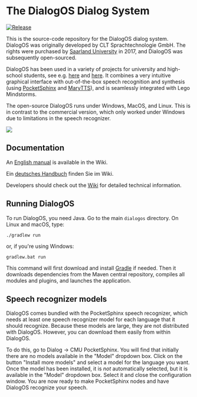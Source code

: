 # The DialogOS Dialog System

[![Release](https://jitpack.io/v/dialogos-project/dialogos.svg)](https://jitpack.io/#dialogos-project/dialogos)

This is the source-code repository for the DialogOS dialog system. DialogOS was originally developed by CLT Sprachtechnologie GmbH. The rights were purchased by [Saarland University](https://www.uni-saarland.de/) in 2017, and DialogOS was subsequently open-sourced.

DialogOS has been used in a variety of projects for university and high-school students, see e.g. [here](http://www.debacher.de/wiki/DialogOS) and [here](http://www.coli.uni-saarland.de/courses/lego-04/). It combines a very intuitive graphical interface with out-of-the-box speech recognition and synthesis (using [PocketSphinx](https://github.com/cmusphinx/pocketsphinx) and [MaryTTS](http://mary.dfki.de/)), and is seamlessly integrated with Lego Mindstorms.

The open-source DialogOS runs under Windows, MacOS, and Linux. This is in contrast to the commercial version, which only worked under Windows due to limitations in the speech recognizer.

<img src="https://www.dialogos.app/images/DialogOS.jpg" />


## Documentation

An [English manual](https://github.com/dialogos-project/dialogos/wiki/Manual) is available in the Wiki.

Ein [deutsches Handbuch](https://github.com/dialogos-project/dialogos/wiki/Handbuch) finden Sie im Wiki.

Developers should check out the [Wiki](https://github.com/dialogos-project/dialogos/wiki) for detailed technical information.


## Running DialogOS

To run DialogOS, you need Java. Go to the main `dialogos` directory. On Linux and macOS, type:

```
./gradlew run
```

or, if you're using Windows:

```
gradlew.bat run
```

This command will first download and install [Gradle](http://gradle.org) if needed. Then it downloads dependencies from the Maven central repository, compiles all modules and plugins, and launches the application.


## Speech recognizer models

DialogOS comes bundled with the PocketSphinx speech recognizer, which needs at least one speech recognizer model for each language that it should recognize. Because these models are large, they are not distributed with DialogOS. However, you can download them easily from within DialogOS.

To do this, go to Dialog -> CMU PocketSphinx. You will find that initially there are no models available in the "Model" dropdown box. Click on the button "Install more models" and select a model for the language you want. Once the model has been installed, it is _not_ automatically selected, but it is available in the "Model" dropdown box. Select it and close the configuration window. You are now ready to make PocketSphinx nodes and have DialogOS recognize your speech.
